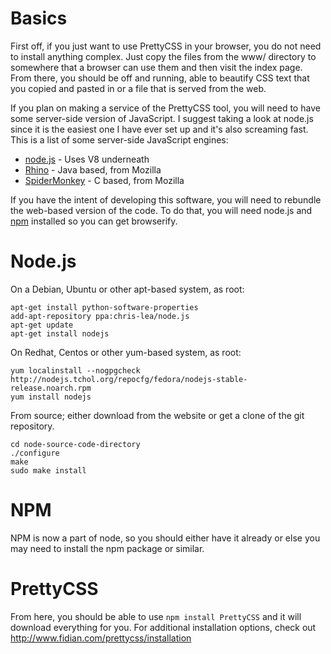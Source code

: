 Basics
======

First off, if you just want to use PrettyCSS in your browser, you do not need
to install anything complex.  Just copy the files from the www/ directory
to somewhere that a browser can use them and then visit the index page.
From there, you should be off and running, able to beautify CSS text that
you copied and pasted in or a file that is served from the web.

If you plan on making a service of the PrettyCSS tool, you will need to have
some server-side version of JavaScript.  I suggest taking a look at node.js
since it is the easiest one I have ever set up and it's also screaming fast.
This is a list of some server-side JavaScript engines:

* [node.js](http://nodejs.org) - Uses V8 underneath
* [Rhino](http://www.mozilla.org/rhino/) - Java based, from Mozilla
* [SpiderMonkey](https://developer.mozilla.org/en/SpiderMonkey) - C based,
  from Mozilla

If you have the intent of developing this software, you will need to rebundle
the web-based version of the code.  To do that, you will need node.js and
[npm](http://npmjs.org) installed so you can get browserify.

Node.js
=======

On a Debian, Ubuntu or other apt-based system, as root:

	apt-get install python-software-properties
	add-apt-repository ppa:chris-lea/node.js
	apt-get update
	apt-get install nodejs

On Redhat, Centos or other yum-based system, as root:

	yum localinstall --nogpgcheck http://nodejs.tchol.org/repocfg/fedora/nodejs-stable-release.noarch.rpm
	yum install nodejs

From source; either download from the website or get a clone of the git
repository.

	cd node-source-code-directory
	./configure
	make
	sudo make install

NPM
===

NPM is now a part of node, so you should either have it already or else
you may need to install the npm package or similar.

PrettyCSS
=========

From here, you should be able to use `npm install PrettyCSS` and it will
download everything for you.  For additional installation options, check out
http://www.fidian.com/prettycss/installation
